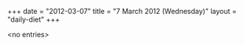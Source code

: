 +++
date = "2012-03-07"
title = "7 March 2012 (Wednesday)"
layout = "daily-diet"
+++


\<no entries\>

